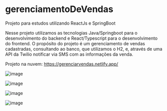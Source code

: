 # gerenciamentoDeVendas
Projeto para estudos utilizando ReactJs e SpringBoot

Nesse projeto utilizamos as tecnologias Java/Springboot para o desenvolvimento do backend e React/Typescript para o desenvolvimento do frontend.
O propósito do projeto é um gerenciamento de vendas cadastradas, consultando ao banco, que utilizamos o H2, e, através de uma API da Twilio notificar via SMS com as informações da venda.

Projeto na nuvem:
https://gerenciarvendas.netlify.app/

![image](https://user-images.githubusercontent.com/68044025/179358988-3259f8d5-9a2c-4cc7-a09d-02bd5e1e3175.png)

![image](https://user-images.githubusercontent.com/68044025/179358999-63ba0a06-394c-423b-9dbd-81290bf174a3.png)

![image](https://user-images.githubusercontent.com/68044025/179359484-91309f30-c7e0-448c-a72d-dc06b94d9430.png)

![image](https://user-images.githubusercontent.com/68044025/179359489-82f904d9-20f7-402c-a4cb-4e1f9c375968.png)

